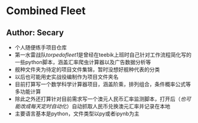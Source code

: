 # Combined Fleet
## Author: Secary

* 个人随便练手项目仓库
* 第一水雷战队*torpedofleet1*是曾经在teebik上班时自己针对工作流程简化写的一些python脚本，涵盖汇率爬虫计算器以及广告数据分析等
* 舰种文件夹为待定的项目文件集锦，暂时没想好舰种代表的分类
* 以后也可能用史实战役编制作为项目文件夹名
* 目前打算写一个数学科学计算器项目，涵盖阶乘，排列组合，条件概率公式等多功能计算
* 除此之外还打算针对目前需求写一个澳元人民币汇率监测脚本，打开后（*也可能改成每天定时自动化*）自动抓取人民币兑换澳元汇率并记录在本地
* 主要语言基本是python，文件类型以py或者ipynb为主
